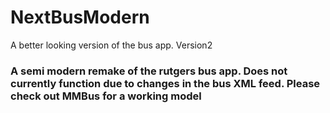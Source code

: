 # NextBusModern
A better looking version of the bus app. Version2

### A semi modern remake of the rutgers bus app. Does not currently function due to changes in the bus XML feed. Please check out MMBus for a working model
